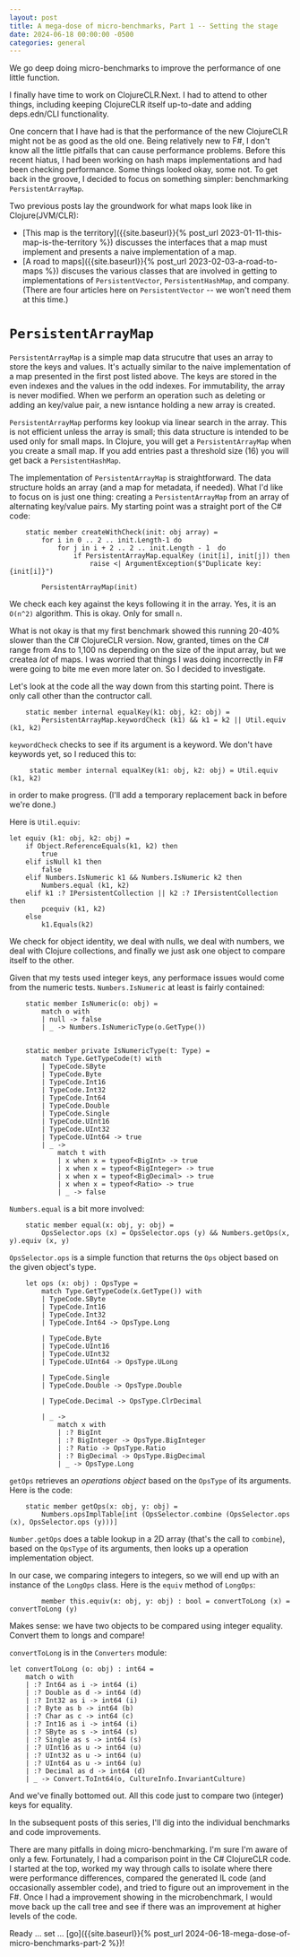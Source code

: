 ```yaml
---
layout: post
title: A mega-dose of micro-benchmarks, Part 1 -- Setting the stage   
date: 2024-06-18 00:00:00 -0500
categories: general
---
```


We go deep doing micro-benchmarks to improve the performance of one little function.

I finally have time to work on ClojureCLR.Next.  I had to attend to other things, including keeping ClojureCLR itself up-to-date and adding deps.edn/CLI functionality.


One concern that I have had is that the performance of the new ClojureCLR might not be as good as the old one. Being relatively new to F#, I don't know all the little pitfalls that can cause performance problems.  Before this recent hiatus, I had been working on hash maps implementations and had been checking performance.  Some things looked okay, some not.  To get back in the groove, I decided to focus on something simpler: benchmarking `PersistentArrayMap`.

Two previous posts lay the groundwork for what maps look like in Clojure(JVM/CLR):

- [This map is the territory]({{site.baseurl}}{% post_url 2023-01-11-this-map-is-the-territory %}) discusses the interfaces that a map must implement and presents a naive implementation of a map.
- [A road to maps]({{site.baseurl}}{% post_url 2023-02-03-a-road-to-maps %}) discuses the various classes that are involved in getting to implementations of `PersistentVector`, `PersistentHashMap`, and company.  (There are four articles here on `PersistentVector` -- we won't need them at this time.)


# `PersistentArrayMap`

`PersistentArrayMap` is a simple map data strucutre that uses an array to store the keys and values. It's actually similar to the naive implementation of a map presented in the first post listed above.  The keys are stored in the even indexes and the values in the odd indexes.  For immutability, the array is never modified.  When we perform an operation such as deleting or adding an key/value pair, a new isntance holding a new array is created.

`PersistentArrayMap` performs key lookup via linear search in the array.  This is not efficient unless the array is small;  this data structure is intended to be used only for small maps.  In Clojure, you will get a `PersistentArrayMap` when you create a small map.  If you add entries past a threshold size (16) you will get back  a `PersistentHashMap`.


The implementation of `PersistentArrayMap` is straightforward.  The data structure holds an array (and a map for metadata, if needed). What I'd like to focus on is just one thing: creating a `PersistentArrayMap` from an array of alternating key/value pairs.  My starting point was a straight port of the C# code:

```F#
    static member createWithCheck(init: obj array) =
        for i in 0 .. 2 .. init.Length-1 do
            for j in i + 2 .. 2 .. init.Length - 1  do
                if PersistentArrayMap.equalKey (init[i], init[j]) then
                    raise <| ArgumentException($"Duplicate key: {init[i]}")
                    
        PersistentArrayMap(init)
```

We check each key against the keys following it in the array.  Yes, it is an `O(n^2)` algorithm. This is okay.  Only for small `n`.

What is not okay is that my first benchmark showed this running 20-40% slower than the C# ClojureCLR version.  Now, granted, times on the C# range from 4ns to 1,100 ns depending on the size of the input array, but we createa _lot_ of maps.  I was worried that things I was doing incorrectly in F# were going to bite me even more later on.  So I decided to investigate.

Let's look at the code all the way down from this starting point.  There is only call other than the contructor call.

```F#
    static member internal equalKey(k1: obj, k2: obj) =
        PersistentArrayMap.keywordCheck (k1) && k1 = k2 || Util.equiv (k1, k2)
```

`keywordCheck` checks to see if its argument is a keyword.  We don't have keywords yet, so I reduced this to:

```F#
     static member internal equalKey(k1: obj, k2: obj) = Util.equiv (k1, k2)
```

in order to make progress.  (I'll add a temporary replacement back in before we're done.)

Here is `Util.equiv`:

```F#
let equiv (k1: obj, k2: obj) =
    if Object.ReferenceEquals(k1, k2) then
        true
    elif isNull k1 then
        false
    elif Numbers.IsNumeric k1 && Numbers.IsNumeric k2 then
        Numbers.equal (k1, k2)
    elif k1 :? IPersistentCollection || k2 :? IPersistentCollection then
        pcequiv (k1, k2)
    else
        k1.Equals(k2)
```

We check for object identity, we deal with nulls, we deal with numbers, we deal with Clojure collections, and finally we just ask one object to compare itself to the other.

Given that my tests used integer keys, any performace issues would come from the numeric tests.
`Numbers.IsNumeric` at least is fairly contained:

```F#
    static member IsNumeric(o: obj) =
        match o with
        | null -> false
        | _ -> Numbers.IsNumericType(o.GetType())

      
    static member private IsNumericType(t: Type) =
        match Type.GetTypeCode(t) with
        | TypeCode.SByte
        | TypeCode.Byte
        | TypeCode.Int16
        | TypeCode.Int32
        | TypeCode.Int64
        | TypeCode.Double
        | TypeCode.Single
        | TypeCode.UInt16
        | TypeCode.UInt32
        | TypeCode.UInt64 -> true
        | _ ->
            match t with
            | x when x = typeof<BigInt> -> true
            | x when x = typeof<BigInteger> -> true
            | x when x = typeof<BigDecimal> -> true
            | x when x = typeof<Ratio> -> true
            | _ -> false  

```

`Numbers.equal` is a bit more involved:

```F#
    static member equal(x: obj, y: obj) =
        OpsSelector.ops (x) = OpsSelector.ops (y) && Numbers.getOps(x, y).equiv (x, y)
```   

`OpsSelector.ops` is a simple function that returns the `Ops` object based on the given object's type.

```F#
    let ops (x: obj) : OpsType =
        match Type.GetTypeCode(x.GetType()) with
        | TypeCode.SByte
        | TypeCode.Int16
        | TypeCode.Int32
        | TypeCode.Int64 -> OpsType.Long

        | TypeCode.Byte
        | TypeCode.UInt16
        | TypeCode.UInt32
        | TypeCode.UInt64 -> OpsType.ULong

        | TypeCode.Single
        | TypeCode.Double -> OpsType.Double

        | TypeCode.Decimal -> OpsType.ClrDecimal

        | _ ->
            match x with
            | :? BigInt
            | :? BigInteger -> OpsType.BigInteger
            | :? Ratio -> OpsType.Ratio
            | :? BigDecimal -> OpsType.BigDecimal
            | _ -> OpsType.Long
```

`getOps` retrieves an _operations object_ based on the `OpsType` of its arguments.  Here is the code:

```F#
    static member getOps(x: obj, y: obj) =
        Numbers.opsImplTable[int (OpsSelector.combine (OpsSelector.ops (x), OpsSelector.ops (y)))]
```

`Number.getOps` does a table lookup in a 2D array (that's the call to `combine`), based on the `OpsType` of its arguments, then looks up a operation implementation object.

In our case, we comparing integers to integers, so we will end up with an instance of the `LongOps` class.  Here is the `equiv` method of `LongOps`:

```F#
        member this.equiv(x: obj, y: obj) : bool = convertToLong (x) = convertToLong (y)
```

Makes sense: we have two objects to be compared using integer equality.  Convert them to longs and compare!

`convertToLong` is in the `Converters` module:

```F#
let convertToLong (o: obj) : int64 =
    match o with
    | :? Int64 as i -> int64 (i)
    | :? Double as d -> int64 (d)
    | :? Int32 as i -> int64 (i)
    | :? Byte as b -> int64 (b)
    | :? Char as c -> int64 (c)
    | :? Int16 as i -> int64 (i)
    | :? SByte as s -> int64 (s)
    | :? Single as s -> int64 (s)
    | :? UInt16 as u -> int64 (u)
    | :? UInt32 as u -> int64 (u)
    | :? UInt64 as u -> int64 (u)
    | :? Decimal as d -> int64 (d)
    | _ -> Convert.ToInt64(o, CultureInfo.InvariantCulture)
```

And we've finally bottomed out.  All this code just to compare two (integer) keys for equality.

In the subsequent posts of this series, I'll dig into the individual benchmarks and code improvements.  

There are many pitfalls in doing micro-benchmarking.  I'm sure I'm aware of only a few.
Fortunately, I had a comparison point in the C# ClojureCLR code. I started at the top, worked my way through calls to isolate where there were performance differences, compared the generated IL code (and occasionally assembler code), and tried to figure out an improvement in the F#.  Once I had a improvement showing in the microbenchmark, I would move back up the call tree and see if there was an improvement at higher levels of the code.

Ready ... set ... [go]({{site.baseurl}}{% post_url 2024-06-18-mega-dose-of-micro-benchmarks-part-2 %})!
